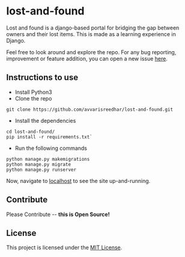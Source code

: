 # lost-and-found
Lost and found is a django-based portal for bridging the gap between owners and their lost items. This is made as a learning experience in Django.

Feel free to look around and explore the repo. For any bug reporting, improvement or feature addition, you can open a new issue [here](https://github.com/avvarisreedhar/lost-and-found/issues/new).

## Instructions to use
* Install Python3
* Clone the repo
```
git clone https://github.com/avvarisreedhar/lost-and-found.git
```
* Install the dependencies
```
cd lost-and-found/
pip install -r requirements.txt`
```
* Run the following commands
```
python manage.py makemigrations
python manage.py migrate
python manage.py runserver
```
Now, navigate to [localhost](localhost:8000) to see the site up-and-running.
## Contribute
Please Contribute -- **this is Open Source!**
## License
This project is licensed under the [MIT License](https://mit-license.org/).